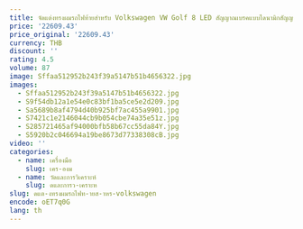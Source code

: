 ```yaml
---
title: จัดแต่งทรงผมรถไฟท้ายสําหรับ Volkswagen VW Golf 8 LED สัญญาณเบรคแบบไดนามิกสัญญาณ DRL อุปกรณ์เสริมรถยนต์
price: '22609.43'
price_original: '22609.43'
currency: THB
discount: ''
rating: 4.5
volume: 87
image: Sffaa512952b243f39a5147b51b4656322.jpg
images:
  - Sffaa512952b243f39a5147b51b4656322.jpg
  - S9f54db12a1e54e0c83bf1ba5ce5e2d209.jpg
  - Sa5689b8af4794d40b925bf7ac455a9901.jpg
  - S7421c1e2146044cb9b054cbe74a35e51z.jpg
  - S285721465af94000bfb58b67cc55da84Y.jpg
  - S5920b2c046694a19be8673d77338308cB.jpg
video: ''
categories:
  - name: เครื่องมือ
    slug: เคร-องม
  - name: วัดและการวิเคราะห์
    slug: ดและการว-เคราะห
slug: ดแต-งทรงผมรถไฟท-ายส-าหร-volkswagen
encode: oET7q0G
lang: th
---
```

  